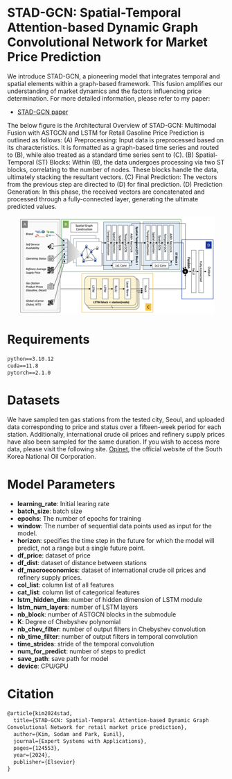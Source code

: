 # STAD-GCN: Spatial-Temporal Attention-based Dynamic Graph Convolutional Network for Market Price Prediction
We introduce STAD-GCN, a pioneering model that integrates temporal and spatial elements within a graph-based framework. This fusion amplifies our understanding of market dynamics and the factors influencing price determination. For more detailed information, please refer to my paper:
- [STAD-GCN paper](https://doi.org/10.1016/j.eswa.2024.124553)

The below figure is the Architectural Overview of STAD-GCN: Multimodal Fusion with ASTGCN and LSTM for Retail Gasoline Price Prediction is outlined as follows: (A) Preprocessing: Input data is preprocessed based on its characteristics. It is formatted as a graph-based time series and routed to (B), while also treated as a standard time series sent to (C). (B) Spatial-Temporal (ST) Blocks: Within (B), the data undergoes processing via two ST blocks, correlating to the number of nodes. These blocks handle the data, ultimately stacking the resultant vectors. (C) Final Prediction: The vectors from the previous step are directed to (D) for final prediction. (D) Prediction Generation: In this phase, the received vectors are concatenated and processed through a fully-connected layer, generating the ultimate predicted values.

<p align="center"><img src='figure/model_architecture.png' width="90%" height="90%"></p>

# Requirements
```
python==3.10.12
cuda==11.8
pytorch==2.1.0
```

# Datasets
We have sampled ten gas stations from the tested city, Seoul, and uploaded data corresponding to price and status over a fifteen-week period for each station. Additionally, international crude oil prices and refinery supply prices have also been sampled for the same duration.
If you wish to access more data, please visit the following site.
[Opinet](https://www.opinet.co.kr/user/main/mainView.do), the official website of the South Korea National Oil Corporation.


# Model Parameters
- **learning_rate**: Initial learing rate
- **batch_size**: batch size
- **epochs**: The number of epochs for training
- **window**: The number of sequential data points used as input for the model.
- **horizon**: specifies the time step in the future for which the model will predict, not a range but a single future point.
- **df_price**: dataset of price
- **df_dist**: dataset of distance between stations
- **df_macroeconomics**: dataset of international crude oil prices and refinery supply prices.
- **col_list**: column list of all features
- **cat_list**: column list of categorical features
- **lstm_hidden_dim**: number of hidden dimension of LSTM module
- **lstm_num_layers**: number of LSTM layers
- **nb_block**: number of ASTGCN blocks in the submodule
- **K**: Degree of Chebyshev polynomial
- **nb_chev_filter**: number of output filters in Chebyshev convolution
- **nb_time_filter**: number of output filters in temporal convolution
- **time_strides**: stride of the temporal convolution
- **num_for_predict**: number of steps to predict
- **save_path**: save path for model
- **device**: CPU/GPU

# Citation
```
@article{kim2024stad,
  title={STAD-GCN: Spatial-Temporal Attention-based Dynamic Graph Convolutional Network for retail market price prediction},
  author={Kim, Sodam and Park, Eunil},
  journal={Expert Systems with Applications},
  pages={124553},
  year={2024},
  publisher={Elsevier}
}
```

